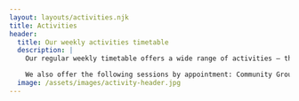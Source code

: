 ```yaml
---
layout: layouts/activities.njk
title: Activities
header:
  title: Our weekly activities timetable
  description: |
    Our regular weekly timetable offers a wide range of activities – things that will introduce you to a new hobby, let you gain new skills, or help you meet new people.

    We also offer the following sessions by appointment: Community Group Support, Community & Social Enterprise Support, Community Event Management Training and Career Development & Training Support.
  image: /assets/images/activity-header.jpg
---
```

